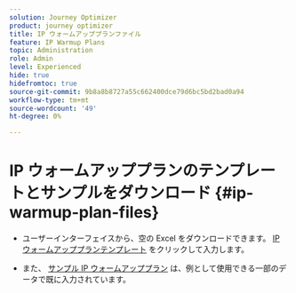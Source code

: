 ```yaml
---
solution: Journey Optimizer
product: journey optimizer
title: IP ウォームアッププランファイル
feature: IP Warmup Plans
topic: Administration
role: Admin
level: Experienced
hide: true
hidefromtoc: true
source-git-commit: 9b8a8b8727a55c662400dce79d6bc5bd2bad0a94
workflow-type: tm+mt
source-wordcount: '49'
ht-degree: 0%

---
```


# IP ウォームアッププランのテンプレートとサンプルをダウンロード {#ip-warmup-plan-files}

<!--
DO NOT MAKE PUBLIC AND DO NOT DELETE
This page is not supposed to be publicly accessible. Its only purpose is to make the referenced IP warmup plan files (template and sample) available from the UI. They should be downloaded from the UI by AJO customers but not from public documentation pages.
-->

* ユーザーインターフェイスから、空の Excel をダウンロードできます。 [IP ウォームアッププランテンプレート](assets/IPWarmupPlan-Template.xlsx) をクリックして入力します。

* また、 [サンプル IP ウォームアッププラン](assets/IPWarmupPlan-Sample.xlsx) は、例として使用できる一部のデータで既に入力されています。

